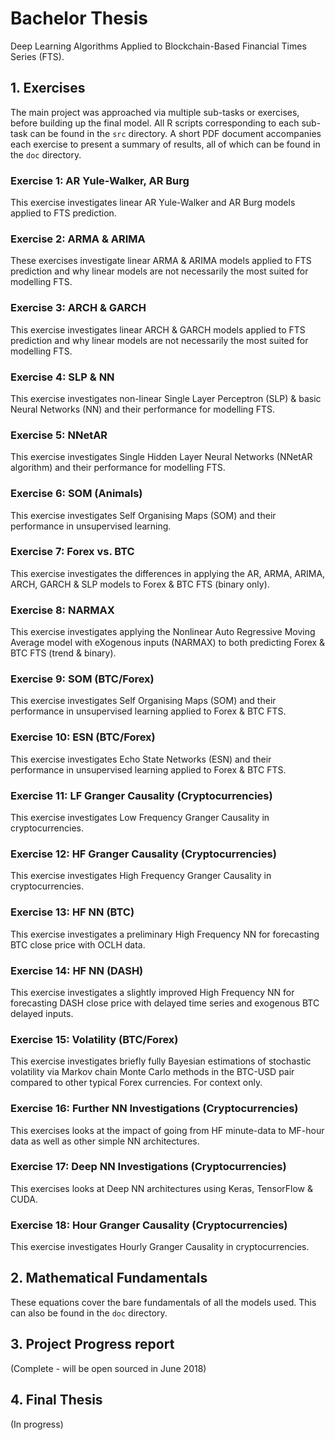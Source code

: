 # Bachelor Thesis
Deep Learning Algorithms Applied to Blockchain-Based Financial Times Series (FTS).

## 1. Exercises 
The main project was approached via multiple sub-tasks or exercises, before building up the final model. All R scripts corresponding to each sub-task can be found in the `src` directory. A short PDF document accompanies each exercise to present a summary of results, all of which can be found in the `doc` directory.  

### Exercise 1: AR Yule-Walker, AR Burg
This exercise investigates linear AR Yule-Walker and AR Burg models applied to FTS prediction.

### Exercise 2: ARMA & ARIMA
These exercises investigate linear ARMA & ARIMA models applied to FTS prediction and why linear models are not necessarily the most suited for modelling FTS.

### Exercise 3: ARCH & GARCH
This exercise investigates linear ARCH & GARCH models applied to FTS prediction and why linear models are not necessarily the most suited for modelling FTS.

### Exercise 4: SLP & NN
This exercise investigates non-linear Single Layer Perceptron (SLP) & basic Neural Networks (NN) and their performance for modelling FTS.

### Exercise 5: NNetAR 
This exercise investigates Single Hidden Layer Neural Networks (NNetAR algorithm) and their performance for modelling FTS.

### Exercise 6: SOM (Animals)
This exercise investigates Self Organising Maps (SOM) and their performance in unsupervised learning.

### Exercise 7: Forex vs. BTC 
This exercise investigates the differences in applying the AR, ARMA, ARIMA, ARCH, GARCH & SLP models to Forex & BTC FTS (binary only).

### Exercise 8: NARMAX
This exercise investigates applying the Nonlinear Auto Regressive Moving Average model with eXogenous inputs (NARMAX) to both predicting Forex & BTC FTS (trend & binary).

### Exercise 9: SOM (BTC/Forex)
This exercise investigates Self Organising Maps (SOM) and their performance in unsupervised learning applied to Forex & BTC FTS.

### Exercise 10: ESN (BTC/Forex)
This exercise investigates Echo State Networks (ESN) and their performance in unsupervised learning applied to Forex & BTC FTS.

### Exercise 11: LF Granger Causality (Cryptocurrencies)
This exercise investigates Low Frequency Granger Causality in cryptocurrencies.

### Exercise 12: HF Granger Causality (Cryptocurrencies)
This exercise investigates High Frequency Granger Causality in cryptocurrencies.

### Exercise 13: HF NN (BTC)
This exercise investigates a preliminary High Frequency NN for forecasting BTC close price with OCLH data.

### Exercise 14: HF NN (DASH)
This exercise investigates a slightly improved High Frequency NN for forecasting DASH close price with delayed time series and exogenous BTC delayed inputs.

### Exercise 15: Volatility (BTC/Forex)
This exercise investigates briefly fully Bayesian estimations of stochastic volatility via Markov chain Monte Carlo methods in the BTC-USD pair compared to other typical Forex currencies. For context only.

### Exercise 16: Further NN Investigations (Cryptocurrencies)
This exercises looks at the impact of going from HF minute-data to MF-hour data as well as other simple NN architectures. 

### Exercise 17: Deep NN Investigations (Cryptocurrencies)
This exercises looks at Deep NN architectures using Keras, TensorFlow & CUDA. 

### Exercise 18: Hour Granger Causality (Cryptocurrencies)
This exercise investigates Hourly Granger Causality in cryptocurrencies.

## 2. Mathematical Fundamentals 
These equations cover the bare fundamentals of all the models used. This can also be found in the `doc` directory. 

## 3. Project Progress report
(Complete - will be open sourced in June 2018)

## 4. Final Thesis
(In progress)

